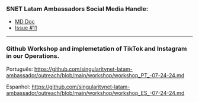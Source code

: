 ### SNET Latam Ambassadors Social Media Handle:
- [MD Doc](social-media/Ambassadors_SocialMediaHandles.md)
- [Issue #11](https://github.com/singularitynet-latam-ambassador/outreach/issues/11)

---

### Github Workshop and implemetation of TikTok and Instagram in our Operations.

Português: https://github.com/singularitynet-latam-ambassador/outreach/blob/main/workshop/workshop_PT_-07-24-24.md

Espanhol: https://github.com/singularitynet-latam-ambassador/outreach/blob/main/workshop/workshop_ES_-07-24-24.md
